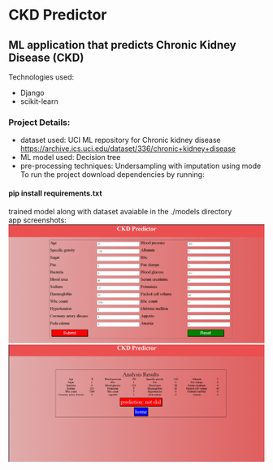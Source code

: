 # CKD Predictor  
## ML application that predicts Chronic Kidney Disease (CKD)  
Technologies used:  
* Django  
* scikit-learn  
### Project Details:  
* dataset used: UCI ML repository for Chronic kidney disease https://archive.ics.uci.edu/dataset/336/chronic+kidney+disease  
* ML model used: Decision tree  
* pre-processing techniques: Undersampling with imputation using mode  
To run the project download dependencies by running:  
#### pip install requirements.txt  
trained model along with dataset avaiable in the ./models directory  
app screenshots:  
![img](images/fend1.png)  
![img](images/fend2.png)  
